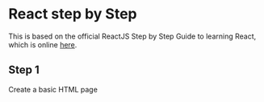 # React step by Step

This is based on the official ReactJS Step by Step Guide to learning React, which is online [here](https://reactjs.org/docs/hello-world.html).

## Step 1

Create a basic HTML page
